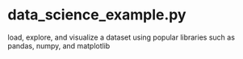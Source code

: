 # data_science_example.py
 load, explore, and visualize a dataset using popular libraries such as pandas, numpy, and matplotlib
